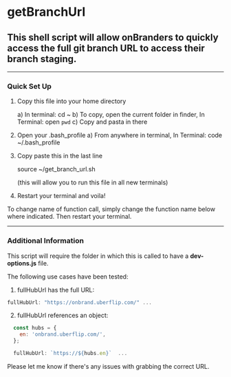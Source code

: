 # getBranchUrl

## This shell script will allow onBranders to quickly access the full git branch URL to access their branch staging.

---

### Quick Set Up

1. Copy this file into your home directory

   a) In terminal: cd ~
   b) To copy, open the current folder in finder,
   In Terminal: open `pwd`
   c) Copy and pasta in there

2. Open your .bash_profile
   a) From anywhere in terminal,
   In Terminal: code ~/.bash_profile

3. Copy paste this in the last line

   source ~/get_branch_url.sh

   (this will allow you to run this file in all new terminals)

4. Restart your terminal and voila!

To change name of function call, simply change the
function name below where indicated. Then restart your terminal.

---

### Additional Information

This script will require the folder in which this is called to have a **dev-options.js** file.

The following use cases have been tested:

1. fullHubUrl has the full URL:

```javascript
fullHubUrl: "https://onbrand.uberflip.com/" ...
```

2. fullHubUrl references an object:

```javascript
  const hubs = {
    en: 'onbrand.uberflip.com/',
  };

  fullHubUrl: `https://${hubs.en}`  ...

```

Please let me know if there's any issues with grabbing the correct URL.
